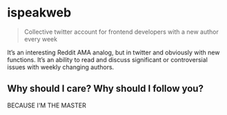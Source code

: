 # ispeakweb

> Collective twitter account for frontend developers with a new author
every week

It’s an interesting Reddit AMA analog, but in twitter and obviously with
new functions. It’s an ability to read and discuss significant
or controversial issues with weekly changing authors.

## Why should I care? Why should I follow you?

BECAUSE I'M THE MASTER